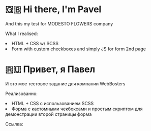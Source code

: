 <h1>🇬🇧 Hi there, I'm Pavel</h1>

And this my test for MODESTO FLOWERS company

What I realised:

<li>HTML + CSS w/ SCSS</li>
<li>Form with custom checkboxes and simply JS for form 2nd page</li>

<h1>🇷🇺 Привет, я Павел</h1>

И это мое тестовое задание для компании WebBosters

Реализованно:

<li>HTML + CSS с использованием SCSS</li>
<li>Форма с кастомными чекбоксами и простым скриптом для демонстрации второй страницы форма</li>


Ссылка:
